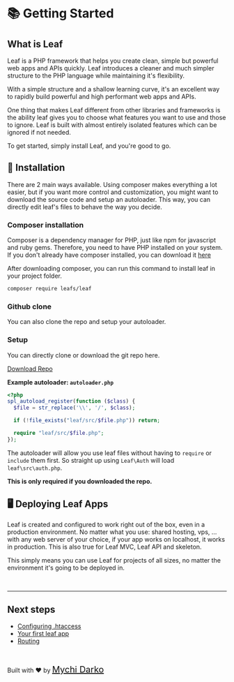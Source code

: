 # 📚 Getting Started

## What is Leaf

Leaf is a PHP framework that helps you create clean, simple but powerful web apps and APIs quickly. Leaf introduces a cleaner and much simpler structure to the PHP language while maintaining it's flexibility.

With a simple structure and a shallow learning curve, it's an excellent way to rapidly build powerful and high performant web apps and APIs.

One thing that makes Leaf different from other libraries and frameworks is the ability leaf gives you to choose what features you want to use and those to ignore. Leaf is built with almost entirely isolated features which can be ignored if not needed.

To get started, simply install Leaf, and you're good to go.

## 📁 Installation

There are 2 main ways available. Using composer makes everything a lot easier, but if you want more control and customization, you might want to download the source code and setup an autoloader. This way, you can directly edit leaf's files to behave the way you decide.

### Composer installation

Composer is a dependency manager for PHP, just like npm for javascript and ruby gems. Therefore, you need to have PHP installed on your system. If you don't already have composer installed, you can download it [here](https://getcomposer.org/)

After downloading composer, you can run this command to install leaf in your project folder.

```bash
composer require leafs/leaf
```

### Github clone

You can also clone the repo and setup your autoloader.

<div class="download-alert">
  <h3>Setup</h3>
  <p>
    You can directly clone or download the git repo here.
  </p>
  <a
    href="https://github.com/leafsphp/leaf/archive/v2.5.0-beta.zip"
    download
  >Download Repo</a>
</div>

**Example autoloader: `autoloader.php`**

```php
<?php
spl_autoload_register(function ($class) {
  $file = str_replace('\\', '/', $class);

  if (!file_exists("leaf/src/$file.php")) return;

  require "leaf/src/$file.php";
});
```

The autoloader will allow you use leaf files without having to `require` or `include` them first. So straight up using `Leaf\Auth` will load `leaf\src\auth.php`.

**This is only required if you downloaded the repo.**

## 🖥 Deploying Leaf Apps

Leaf is created and configured to work right out of the box, even in a production environment. No matter what you use: shared hosting, vps, ... with any web server of your choice, if your app works on localhost, it works in production. This is also true for Leaf MVC, Leaf API and skeleton.

This simply means you can use Leaf for projects of all sizes, no matter the environment it's going to be deployed in.

<br>
<hr>

## Next steps

- [Configuring .htaccess](leaf/v/2.5.0-beta/intro/htaccess)
- [Your first leaf app](leaf/v/2.5.0-beta/intro/first)
- [Routing](leaf/v/2.5.0-beta/routing/)

<br>

Built with ❤ by <a href="https://mychi.netlify.app" style="font-size: 20px; color: #111;" target="_blank">Mychi Darko</a>

